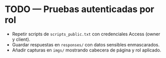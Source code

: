 # TODO — Pruebas autenticadas por rol

- Repetir scripts de `scripts_public.txt` con credenciales Access (owner y client).
- Guardar respuestas en `responses/` con datos sensibles enmascarados.
- Añadir capturas en `imgs/` mostrando cabecera de página y rol aplicado.
